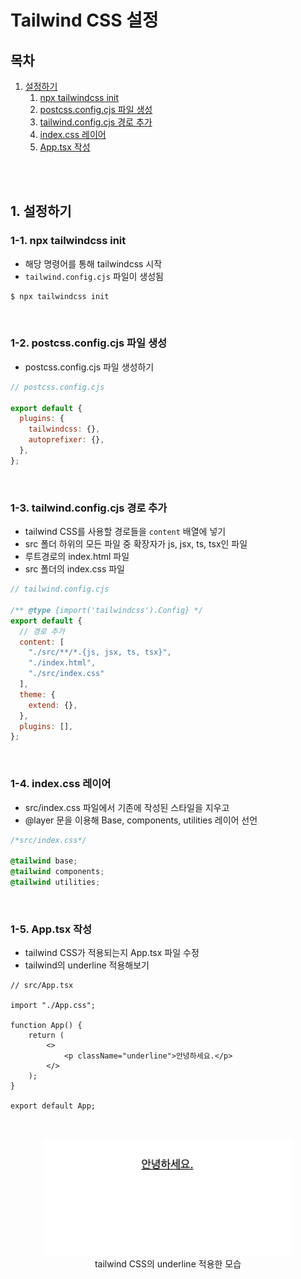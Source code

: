 # Tailwind CSS 설정

## 목차

1. [설정하기](#1-설정하기)
    1. [npx tailwindcss init](#1-1-npx-tailwindcss-init)
    2. [postcss.config.cjs 파일 생성](#1-2-postcssconfigcjs-파일-생성)
    3. [tailwind.config.cjs 경로 추가](#1-3-tailwindconfigcjs-경로-추가)
    4. [index.css 레이어](#1-4-indexcss-레이어)
    5. [App.tsx 작성](#1-5-apptsx-작성)

<br/>
<br/>

## 1. 설정하기

### 1-1. npx tailwindcss init

- 해당 명령어를 통해 tailwindcss 시작
- `tailwind.config.cjs` 파일이 생성됨

```bash
$ npx tailwindcss init
```

<br/>

### 1-2. postcss.config.cjs 파일 생성

- postcss.config.cjs 파일 생성하기

```js
// postcss.config.cjs

export default {
  plugins: {
    tailwindcss: {},
    autoprefixer: {},
  },
};
```

<br/>

### 1-3. tailwind.config.cjs 경로 추가

- tailwind CSS를 사용할 경로들을 `content` 배열에 넣기
- src 폴더 하위의 모든 파일 중 확장자가 js, jsx, ts, tsx인 파일
- 루트경로의 index.html 파일
- src 폴더의 index.css 파일

```js
// tailwind.config.cjs

/** @type {import('tailwindcss').Config} */
export default {
  // 경로 추가
  content: [
    "./src/**/*.{js, jsx, ts, tsx}",
    "./index.html",
    "./src/index.css"
  ],
  theme: {
    extend: {},
  },
  plugins: [],
};
```

<br/>

### 1-4. index.css 레이어

- src/index.css 파일에서 기존에 작성된 스타일을 지우고
- @layer 문을 이용해 Base, components, utilities 레이어 선언

```css
/*src/index.css*/

@tailwind base;
@tailwind components;
@tailwind utilities;
```

<br/>

### 1-5. App.tsx 작성

- tailwind CSS가 적용되는지 App.tsx 파일 수정
- tailwind의 underline 적용해보기

```tsx
// src/App.tsx

import "./App.css";

function App() {
    return (
        <>
            <p className="underline">안녕하세요.</p>
        </>
    );
}

export default App;
```

<br/>

<p align="center">
    <img src="../../assets/img/Apollo_tailwind_test.png" width="400" alt="Apollo_tailwind_test"><br/>
    <span>tailwind CSS의 underline 적용한 모습</span>
</p>
